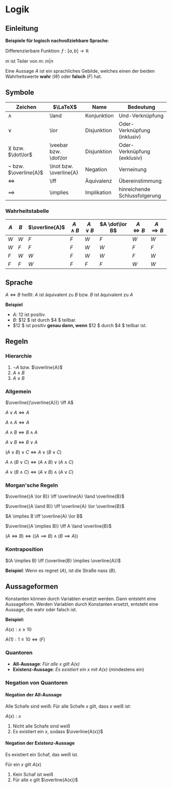 # Logik

## Einleitung

**Beispiele für logisch nachvollziehbare Sprache**:

Differenzierbare Funktion:
$f: [a,b] \to \mathbb{R}$

$m$ ist Teiler von $m$: $m|n$

Eine Aussage $A$ ist ein sprachliches Gebilde, welches einen der beiden Wahrheitswerte **wahr** ($W$) oder
**falsch** ($F$) hat.

## Symbole

| Zeichen                     | $\LaTeX$                | Name        | Bedeutung                     |
|-----------------------------|-------------------------|-------------|-------------------------------|
| $\land$                     | \land                   | Konjunktion | Und-Verknüpfung               |
| $\lor$                      | \lor                    | Disjunktion | Oder-Verknüpfung (inklusiv)   |
| $\veebar$ bzw. $\dot\lor$   | \veebar bzw. \dot\lor   | Disjunktion | Oder-Verknüpfung (exklusiv)   |
| $\lnot$ bzw. $\overline{A}$ | \lnot bzw. \overline{A} | Negation    | Verneinung                    |
| $\iff$                      | \iff                    | Äquivalenz  | Übereinstimmung               |
| $\implies$                  | \implies                | Implikation | hinreichende Schlussfolgerung |

### Wahrheitstabelle

| $A$ | $B$ | $\overline{A}$ | $A \land B$ | $A \lor B$ | $A \dot\lor B$ | $A \iff B$ | $A \implies B$ |
|-----|-----|----------------|-------------|------------|----------------|------------|----------------|
| $W$ | $W$ | $F$            | $F$         | $W$        | $F$            | $W$        | $W$            |
| $W$ | $F$ | $F$            | $F$         | $W$        | $W$            | $F$        | $F$            |
| $F$ | $W$ | $W$            | $F$         | $W$        | $W$            | $F$        | $W$            |
| $F$ | $F$ | $W$            | $F$         | $F$        | $F$            | $W$        | $W$            |

## Sprache

$A \iff B$ heißt: $A$ ist äquivalent zu $B$ bzw. $B$ ist äquivalent zu $A$

**Beispiel**

- $A$: $12$ ist positiv.
- $B$: $12 $ ist durch $4 $ teilbar.
- $12 $ ist positiv **genau dann, wenn** $12 $ durch $4 $ teilbar ist.

## Regeln

### Hierarchie

1. $\lnot A$ bzw. $\overline{A}$
2. $A \land B$
3. $A \lor B$

### Allgemein

$\overline{(\overline{A})} \iff A$

$A \lor A \iff A$

$A \land A \iff A$

$A \land B \iff B \land A$

$A \lor B \iff B \lor A$

$(A \lor B) \lor C \iff A \lor (B \lor C)$

$A \land (B \lor C) \iff (A \land B) \lor (A \land C)$

$A \lor (B \land C) \iff (A \lor B) \land (A \lor C)$

### Morgan'sche Regeln

$\overline{(A \lor B)} \iff \overline{A} \land \overline{B}$

$\overline{(A \land B)} \iff \overline{A} \lor \overline{B}$

$A \implies B \iff \overline{A} \lor B$

$\overline{(A \implies B)} \iff A \land \overline{B}$

$(A \iff B) \iff ((A \implies B) \land (B \implies A))$


### Kontraposition

$(A \implies B) \iff (\overline{B} \implies \overline{A})$

**Beispiel**: Wenn es regnet ($A$), ist die Straße nass ($B$).

## Aussageformen

Konstanten können durch Variablen ersetzt werden. Dann entsteht eine Aussageform. Werden Variablen
durch Konstanten ersetzt, entsteht eine Aussage, die wahr oder falsch ist.

**Beispiel:**

$A(x): x \geq 10$

$A(1): 1 \geq 10 \iff (F)$

### Quantoren

- **All-Aussage**: *Für alle $x$ gilt $A(x)$*
- **Existenz-Aussage**: *Es existiert ein $x$ mit $A(x)$* (mindestens ein)

### Negation von Quantoren

#### Negation der All-Aussage

Alle Schafe sind weiß: Für alle Schafe $x$ gilt, dass $x$ weiß ist:

$A(x): x$

1. Nicht alle Schafe sind weiß
2. Es existiert ein $x$, sodass $\overline{A(x)}$

#### Negation der Existenz-Aussage

Es existiert ein Schaf, das weiß ist.

Für ein $x$ gilt $A(x)$

1. Kein Schaf ist weiß
2. Für alle $x$ gilt $\overline{A(x)}$